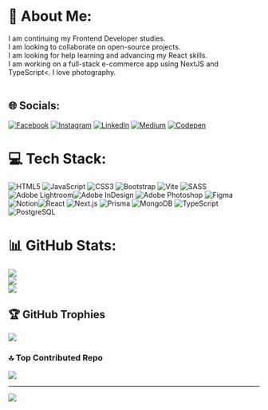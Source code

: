 # 💫 About Me:
I am continuing my Frontend Developer studies.<br>I am looking to collaborate on open-source projects.<br>I am looking for help learning and advancing my React skills.<br>I am working on a full-stack e-commerce app using NextJS and TypeScript<. I love photography.<br><br>


## 🌐 Socials:
[![Facebook](https://img.shields.io/badge/Facebook-%231877F2.svg?logo=Facebook&logoColor=white)](https://facebook.com/andrew.teece.39) [![Instagram](https://img.shields.io/badge/Instagram-%23E4405F.svg?logo=Instagram&logoColor=white)](https://instagram.com/andrewteecephotography) [![LinkedIn](https://img.shields.io/badge/LinkedIn-%230077B5.svg?logo=linkedin&logoColor=white)](https://linkedin.com/in/andrew-teece-3ba8a57b) [![Medium](https://img.shields.io/badge/Medium-12100E?logo=medium&logoColor=white)](https://medium.com/@andrewteece) [![Codepen](https://img.shields.io/badge/Codepen-000000?style=for-the-badge&logo=codepen&logoColor=white)](https://codepen.io/andrewteece) 

# 💻 Tech Stack:
![HTML5](https://img.shields.io/badge/html5-%23E34F26.svg?style=for-the-badge&logo=html5&logoColor=white) ![JavaScript](https://img.shields.io/badge/javascript-%23323330.svg?style=for-the-badge&logo=javascript&logoColor=%23F7DF1E) ![CSS3](https://img.shields.io/badge/css3-%231572B6.svg?style=for-the-badge&logo=css3&logoColor=white) ![Bootstrap](https://img.shields.io/badge/bootstrap-%238511FA.svg?style=for-the-badge&logo=bootstrap&logoColor=white) ![Vite](https://img.shields.io/badge/vite-%23646CFF.svg?style=for-the-badge&logo=vite&logoColor=white) ![SASS](https://img.shields.io/badge/SASS-hotpink.svg?style=for-the-badge&logo=SASS&logoColor=white) ![Adobe Lightroom](https://img.shields.io/badge/Adobe%20Lightroom-31A8FF.svg?style=for-the-badge&logo=Adobe%20Lightroom&logoColor=white)![Adobe InDesign](https://img.shields.io/badge/Adobe%20InDesign-49021F?style=for-the-badge&logo=adobeindesign&logoColor=FF3366) ![Adobe Photoshop](https://img.shields.io/badge/adobe%20photoshop-%2331A8FF.svg?style=for-the-badge&logo=adobe%20photoshop&logoColor=white) ![Figma](https://img.shields.io/badge/figma-%23F24E1E.svg?style=for-the-badge&logo=figma&logoColor=white) ![Notion](https://img.shields.io/badge/Notion-%23000000.svg?style=for-the-badge&logo=notion&logoColor=white)![React](https://img.shields.io/badge/-ReactJs-61DAFB?logo=react&logoColor=white&style=for-the-badge) ![Next.js](https://img.shields.io/badge/next.js-000000?style=for-the-badge&logo=nextdotjs&logoColor=white) ![Prisma](https://img.shields.io/badge/Prisma-3982CE?style=for-the-badge&logo=Prisma&logoColor=white) ![MongoDB](https://img.shields.io/badge/-MongoDB-13aa52?style=for-the-badge&logo=mongodb&logoColor=white) ![TypeScript](https://shields.io/badge/TypeScript-3178C6?logo=TypeScript&logoColor=FFF&style=flat-square) ![PostgreSQL](https://img.shields.io/badge/postgresql-4169e1?style=for-the-badge&logo=postgresql&logoColor=white)
# 📊 GitHub Stats:
![](https://github-readme-stats.vercel.app/api?username=andrewteece&theme=dark&hide_border=false&include_all_commits=true&count_private=false)<br/>
![](https://github-readme-streak-stats.herokuapp.com/?user=andrewteece&theme=dark&hide_border=false)<br/>
![](https://github-readme-stats.vercel.app/api/top-langs/?username=andrewteece&theme=dark&hide_border=false&include_all_commits=true&count_private=false&layout=compact)

## 🏆 GitHub Trophies
![](https://github-profile-trophy.vercel.app/?username=andrewteece&theme=radical&no-frame=false&no-bg=false&margin-w=4)

### 🔝 Top Contributed Repo
![](https://github-contributor-stats.vercel.app/api?username=andrewteece&limit=5&theme=dark&combine_all_yearly_contributions=true)

---
[![](https://visitcount.itsvg.in/api?id=andrewteece&icon=0&color=0)](https://visitcount.itsvg.in)

<!-- Proudly created with GPRM ( https://gprm.itsvg.in ) -->
